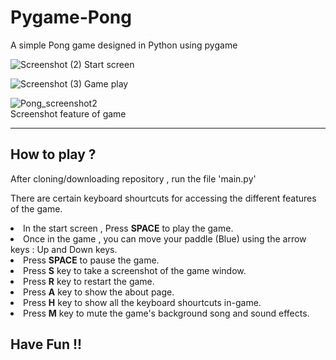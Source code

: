 # Pygame-Pong
A simple Pong game designed in Python using pygame

![Screenshot (2)](https://user-images.githubusercontent.com/93914273/150473648-22219f3e-b77a-4391-a10b-058241e8cc30.png)
Start screen
<br>

![Screenshot (3)](https://user-images.githubusercontent.com/93914273/150473693-06c83a34-dca1-44ef-a273-f83ef1eed4e8.png)
Game play
<br>

![Pong_screenshot2](https://user-images.githubusercontent.com/93914273/150473772-e89fb9e1-12e2-45d1-bc66-5d23c5d77e9b.png)<br>
Screenshot feature of game
<br>

<hr>
<h2>How to play ?</h2>
After cloning/downloading repository , run the file 'main.py'

There are certain keyboard shourtcuts for accessing the different features of the game.
<br>
<li> In the start screen , Press <b>SPACE</b> to play the game.
<li> Once in the game , you can move your paddle (Blue) using the arrow keys : Up and Down keys.
<li> Press <b>SPACE</b> to pause the game.
<li> Press <b>S</b> key to take a screenshot of the game window.
<li> Press <b>R</b> key to restart the game.
<li> Press <b>A</b> key to show the about page.
<li> Press <b>H</b> key to show all the keyboard shourtcuts in-game.
<li> Press <b>M</b> key to mute the game's background song and sound effects.
  
  <h2>Have Fun !!</h2>
 
